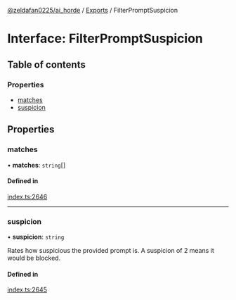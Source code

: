 [@zeldafan0225/ai_horde](../README.md) / [Exports](../modules.md) / FilterPromptSuspicion

# Interface: FilterPromptSuspicion

## Table of contents

### Properties

- [matches](FilterPromptSuspicion.md#matches)
- [suspicion](FilterPromptSuspicion.md#suspicion)

## Properties

### matches

• **matches**: `string`[]

#### Defined in

[index.ts:2646](https://github.com/ZeldaFan0225/ai_horde/blob/89ead18/index.ts#L2646)

___

### suspicion

• **suspicion**: `string`

Rates how suspicious the provided prompt is. A suspicion of 2 means it would be blocked.

#### Defined in

[index.ts:2645](https://github.com/ZeldaFan0225/ai_horde/blob/89ead18/index.ts#L2645)

